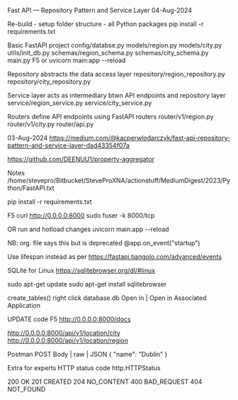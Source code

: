 Fast API — Repository Pattern and Service Layer
04-Aug-2024

Re-build - setup folder structure - all Python packages
pip install -r requirements.txt

Basic FastAPI project
config/databse.py
models/region.py
models/city.py
utils/init_db.py
schemas/region_schema.py
schemas/city_schema.py
main.py
F5 or uvicorn main:app --reload

Repository
abstracts the data access layer
repository/region_repository.py
repository/city_repository.py

Service
layer acts as intermediary btwn API endpoints and repository layer
service/region_service.py
service/city_service.py

Routers
define API endpoints using FastAPI routers
router/v1/region.py
router/v1/city.py
router/api.py

03-Aug-2024
https://medium.com/@kacperwlodarczyk/fast-api-repository-pattern-and-service-layer-dad43354f07a

https://github.com/DEENUU1/property-aggregator

Notes
/home/stevepro/Bitbucket/SteveProXNA/actionstuff/MediumDigest/2023/Python/FastAPI.txt


pip install -r requirements.txt

F5
curl http://0.0.0.0:8000
sudo fuser -k 8000/tcp

OR run and hotload changes
uvicorn main:app --reload

NB:
org. file says this but is deprecated
@app.on_event("startup")

Use lifespan instead as per 
https://fastapi.tiangolo.com/advanced/events


SQLite for Linux
https://sqlitebrowser.org/dl/#linux

sudo apt-get update
sudo apt-get install sqlitebrowser

create_tables()
right click database.db
Open in | Open in Associated Application


UPDATE code
F5
http://0.0.0.0:8000/docs


http://0.0.0.0:8000/api/v1/location/city
http://0.0.0.0:8000/api/v1/location/region


Postman
POST
Body | raw | JSON
{
    "name": "Dublin"
}



Extra for experts
HTTP status code
http.HTTPStatus

200     OK
201     CREATED
204     NO_CONTENT
400     BAD_REQUEST
404     NOT_FOUND